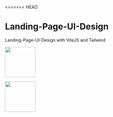 <<<<<<< HEAD
# Landing-Page-UI-Design
Landing-Page-UI-Design with ViteJS and Tailwind

<p align="center">
  <p float="left">
  <img src="https://github.com/EdgarHdzHdz17/Landing-Page-UI-Design/assets/47467891/5254abb2-34e9-4210-9c6a-f9de00dd7c82" width="100" />
</p>
<p float="right">
  <img src="https://github.com/EdgarHdzHdz17/Landing-Page-UI-Design/assets/47467891/5254abb2-34e9-4210-9c6a-f9de00dd7c82" width="100" />
</p>
</p>
